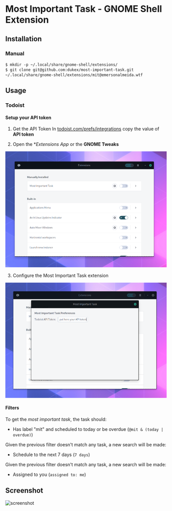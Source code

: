 # Most Important Task - GNOME Shell Extension

## Installation


### Manual

```
$ mkdir -p ~/.local/share/gnome-shell/extensions/
$ git clone git@github.com:dukex/most-important-task.git ~/.local/share/gnome-shell/extensions/mit@emersonalmeida.wtf
```

## Usage

### Todoist

#### Setup your API token

1. Get the API Token
In [todoist.com/prefs/integrations](https://todoist.com/prefs/integrations) copy the value of **API token**

2. Open the **Extensions App* or the **GNOME Tweaks**

![](images/extensions-app.png)

3. Configure the Most Important Task extension

![](images/mit-settings.png)


#### Filters

To get the *most important task*, the task should:

- Has label "mit" and scheduled to today or be overdue (`@mit & (today | overdue)`)

Given the previous filter doesn't match any task, a new search will be made:

- Schedule to the next 7 days (`7 days`)

Given the previous filter doesn't match any task, a new search will be made:

- Assigned to you (`assigned to: me`)

## Screenshot

![screenshot](https://user-images.githubusercontent.com/91538/47768073-29022d80-dcb5-11e8-886b-54284036701c.png)
